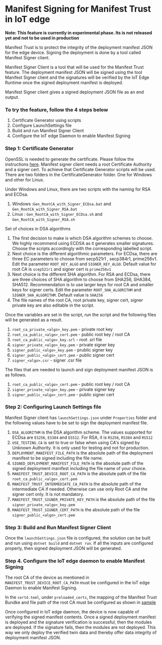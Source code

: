 # Manifest Signing for Manifest Trust in IoT edge
**Note: This feature is currently in experimental phase. Its is not released yet and not to be used in production**

Manifest Trust is to protect the integrity of the deployment manifest JSON for the edge device. Signing the deployment is done by a tool called Manifest Signer client. 

Manifest Signer Client is a tool that will be used for the Manifest Trust feature. The deployment manifest JSON will be signed using the tool Manifest Signer client and the signatures will be verified by the IoT Edge Runtime once the signed deployment manifest is deployed.

Manifest Signer client gives a signed deployment JSON file as an end output. 

### To try the feature, follow the 4 steps below
1. Certificate Generator using scripts
2. Configure LaunchSettings file
3. Build and run Manifest Signer Client
4. Configure the IoT edge Daemon to enable Manifest Signing

### Step 1: Certificate Generator
OpenSSL is needed to generate the certificate. Please follow the instructions [here](https://github.com/Azure/iotedge/blob/main/edgelet/doc/devguide.md#windows-1).
Manifest signer client needs a root Certificate Authority and a signer cert. To achieve that Certificate Generator scripts will be used. There are two folders in the CertificateGenerator folder. One for Windows and other for Linux.

Under Windows and Linux, there are two scripts with the naming for RSA and ECDsa.
1. Windows :`Gen_RootCA_with_Signer_ECDsa.bat` and `Gen_RootCA_with_Signer_RSA.bat`
2. Linux : `Gen_RootCA_with_Signer_ECDsa.sh` and `Gen_RootCA_with_Signer_RSA.sh`

Set of choices in DSA algorithms
1. The first decision to make is which DSA algorithm schemes to choose. We highly recommend using ECDSA as it generates smaller signatures. Choose the scripts accordingly with the corresponding labelled script. 
2. Next choice is the different algorithmic parameters. For ECDsa, there are three EC parameters to choose from secp521r1 , secp384r1, prime256v1. Edit the parameter `ROOT_KEY_ALGO` and `SIGNER_KEY_ALGO`. Default value for root CA is `scep521r1` and signer cert is `prime256v1`
3. Next choice is the different SHA algorithm. For RSA and ECDsa, there are three choices of SHA algorithm to choose from  SHA256, SHA384, SHA512. Recommendation is to use larger keys for root CA and smaller keys for signer certs. Edit the parameter `ROOT_SHA_ALGORITHM` and `SIGNER_SHA_ALGORITHM`. Default value is `SHA256`
3. The file names of the root CA, root private key, signer cert, signer private key are also editable in the script. 

Once the variables are set in the script, run the script and the following files will be generated as a result.

1. `root_ca_private_<algo>_key.pem` - private root key
2. `root_ca_public_<algo>_cert.pem` - public root key / root CA
3. `root_ca_public_<algo>_key.srl` - root .srl file
4. `signer_private_<algo>_key.pem` - private signer key
5. `signer_public_<algo>_key.pem` - prublic signer key
5. `signer_public_<algo>_cert.pem` - public signer cert
6. `signer_<algo>.csr` - signer .csr file

The files that are needed to launch and sign deployment manifest JSON is as follows. 
1. `root_ca_public_<algo>_cert.pem` - public root key / root CA
2. `signer_private_<algo>_key.pem` - private signer key
3. `signer_public_<algo>_cert.pem` - public signer cert

### Step 2: Configuring Launch Settings file
Manifest Signer client has  `launchSettings.json` under `Properties` folder and the following values have to be set to sign the deployment manifest file. 
1. `DSA_ALGORITHM` is the DSA algorithm scheme. The values supported for ECDsa are `ES256`, `ES384` and `ES512`. For RSA, it is `RS256`, `RS384` and `RS512`
2. `USE_TESTING_CA` is set to true or false when using CA's signed by Unknown Authority. It is only used for testing and not for production.
3. `DEPLOYMENT_MANIFEST_FILE_PATH` is the absolute path of the deployment manifest to be signed including the file name. 
4. `SIGNED_DEPLOYMENT_MANIFEST_FILE_PATH` is the absolute path of the signed deployment manifest including the file name of your choice. 
5. `MANIFEST_TRUST_DEVICE_ROOT_CA_PATH` is the absolute path of the file `root_ca_public_<algo>_cert.pem`  
6. `MANIFEST_TRUST_INTERMEDIATE_CA_PATH` is the absolute path of the intermediate CA if needed. Otherwise can use only Root CA and the signer cert only. It is not mandatory. 
7. `MANIFEST_TRUST_SIGNER_PRIVATE_KEY_PATH` is the absolute path of the file  `signer_private_<algo>_key.pem`
8. `MANIFEST_TRUST_SIGNER_CERT_PATH` is the absolute path of the file `signer_public_<algo>_cert.pem` 

### Step 3: Build and Run Manifest Signer Client
Once the `launchSettings.json` file is configured, the solution can be built and run using `dotnet build` and `dotnet run`. If all the inputs are configured properly, then signed deployment JSON will be generated. 

### Step 4. Configure the IoT edge daemon to enable Manifest Signing
The root CA of the device as mentioned in `MANIFEST_TRUST_DEVICE_ROOT_CA_PATH` must be configured in the IoT edge Daemon to enable Manifest Signing.

In the `certd.toml`, under `preloaded_certs`, the mapping of the Manifest Trust Bundke and file path of the root CA must be configured as shown in [sample](https://github.com/Azure/iotedge/blob/main/edgelet/iotedge/test-files/config/manifest-trust-bundle/certd.toml#L11)

Once configured in IoT edge daemon, the device is now capable of verifying the signed manifest contents. Once a signed deployment manifest is deployed and the signature verification is successful, then the modules are deployed. If the signature fails, then the modules are not deployed. This way we only deploy the verified twin data and thereby offer data integrity of deployment manifest JSON.
